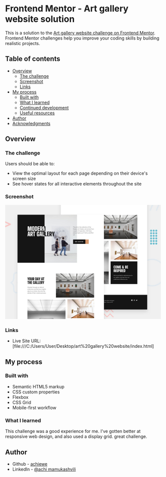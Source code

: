 # Frontend Mentor - Art gallery website solution

This is a solution to the [Art gallery website challenge on Frontend Mentor](https://www.frontendmentor.io/challenges/art-gallery-website-yVdrZlxyA). Frontend Mentor challenges help you improve your coding skills by building realistic projects. 

## Table of contents

- [Overview](#overview)
  - [The challenge](#the-challenge)
  - [Screenshot](#screenshot)
  - [Links](#links)
- [My process](#my-process)
  - [Built with](#built-with)
  - [What I learned](#what-i-learned)
  - [Continued development](#continued-development)
  - [Useful resources](#useful-resources)
- [Author](#author)
- [Acknowledgments](#acknowledgments)

## Overview

### The challenge

Users should be able to:

- View the optimal layout for each page depending on their device's screen size
- See hover states for all interactive elements throughout the site

### Screenshot

![](./assets/preview.jpg)


### Links

- Live Site URL: [file:///C:/Users/User/Desktop/art%20gallery%20website/index.html]

## My process

### Built with

- Semantic HTML5 markup
- CSS custom properties
- Flexbox
- CSS Grid
- Mobile-first workflow


### What I learned
This challenge was a good experience for me. I've gotten better at responsive web design, and also used a display grid. great challenge. 

## Author

- Github - [achiewe](https://github.com/achiewe?tab=repositories)
- LinkedIn - [@achi mamukashvili](https://www.linkedin.com/in/achi-mamukashvili-721928263/)

